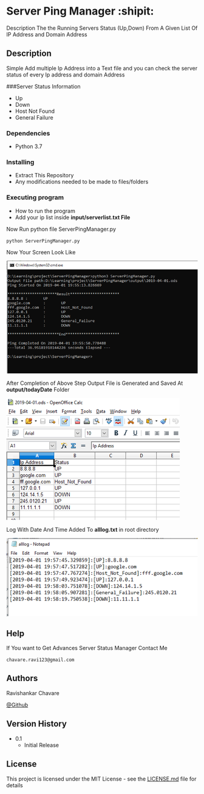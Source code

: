 # Server Ping Manager :shipit:

Description 
The the Running Servers Status  (Up,Down) From A Given List Of IP Address and Domain Address

## Description

Simple Add multiple Ip Address into a Text file and you can check the server status of every Ip address and 
domain Address

###Server Status Information
- Up
- Down
- Host Not Found
- General Failure


### Dependencies

* Python 3.7

### Installing

* Extract This Repository 
* Any modifications needed to be made to files/folders

### Executing program

* How to run the program
* Add your ip list inside **input/serverlist.txt File**

Now Run python file ServerPingManager.py
```
python ServerPingManager.py
```

Now Your Screen Look  Like

![Command Line Output](https://github.com/chavarera/ServerPingManager/blob/master/ScreenShots/ResultOnCommandScreen.PNG)

After Completion of Above Step Output File is Generated and Saved At **output/todayDate** Folder

![Open Office Document](https://github.com/chavarera/ServerPingManager/blob/master/ScreenShots/Resultinods.PNG)

Log With Date And Time Added To **alllog.txt** in root directory

![Log File](https://github.com/chavarera/ServerPingManager/blob/master/ScreenShots/LogWithTime.PNG)

## Help

If You want to Get Advances Server Status Manager Contact Me 
```
chavare.ravi123@gmail.com
```

## Authors

Ravishankar Chavare
 
[@Github](http://github.com/chavarera)

## Version History

* 0.1
    * Initial Release

## License

This project is licensed under the MIT License - see the [LICENSE.md](LICENSE.md) file for details

